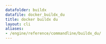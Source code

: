 ```yaml
---
datafolder: buildx
datafile: docker_buildx_du
title: docker buildx du
layout: cli
aliases:
- /engine/reference/commandline/buildx_du/
---
```


<!--
此页面是根据 Docker 源代码自动生成的。如果您想建议更改此处显示的文本，请在 GitHub 上的源代码仓库中打开一个工单或拉取请求：

https://github.com/docker/buildx
-->
